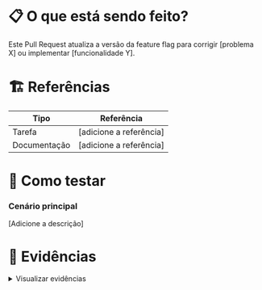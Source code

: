 # 📋 O que está sendo feito?
<!-- 
  Explique de forma clara e objetiva o que este Pull Request aborda. 
  Informe o motivo das alterações e o impacto esperado. 
-->
Este Pull Request atualiza a versão da feature flag para corrigir [problema X] ou implementar [funcionalidade Y].

# 🏗️ Referências
<!-- 
  Adicione links ou IDs relacionados ao PR, como tarefas no Jira, issues no GitHub ou outros documentos. 
  Substitua `[adicione a referência]` pelo link ou descrição apropriados. 
-->

| Tipo          | Referência            |
| ------------- | --------------------- |
| Tarefa        | [adicione a referência] |
| Documentação  | [adicione a referência] |

# 🥋 Como testar
<!-- 
  Detalhe como o revisor pode testar as mudanças. 
  Explique se há cenários diferentes e o que deve ser verificado em cada caso. 
-->

### Cenário principal
<!-- 
Exemplo:
1. Faça login no ambiente de desenvolvimento ou staging usando a conta `[adicione a conta ou credencial]`.
2. Navegue até `[descrição da página ou funcionalidade]`.
3. Verifique se `[descreva o comportamento esperado]`.
[Adicione a descrição]
-->
[Adicione a descrição]

# 🎥 Evidências
<!-- 
  Adicione GIFs, Imagens, Vídeos, ou logs que demonstrem o funcionamento correto das mudanças. 
-->

<details>
  <summary>Visualizar evidências</summary>

[Adicione aqui suas evidências]

</details>
